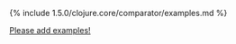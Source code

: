 {% include 1.5.0/clojure.core/comparator/examples.md %}

[Please add examples!](https://github.com/arrdem/grimoire/edit/master/_includes/1.6.0/clojure.core/comparator/examples.md)
